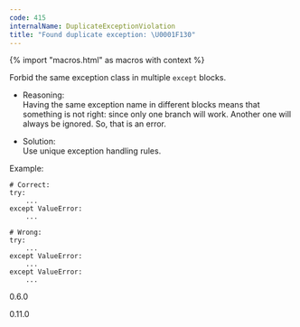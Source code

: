 ```yaml
---
code: 415
internalName: DuplicateExceptionViolation
title: "Found duplicate exception: \U0001F130"
---
```


{% import "macros.html" as macros with context %}

Forbid the same exception class in multiple `except` blocks.

  - Reasoning:  
    Having the same exception name in different blocks means that
    something is not right: since only one branch will work. Another one
    will always be ignored. So, that is an error.

  - Solution:  
    Use unique exception handling rules.

Example:

    # Correct:
    try:
        ...
    except ValueError:
        ...
    
    # Wrong:
    try:
        ...
    except ValueError:
        ...
    except ValueError:
        ...

<div class="versionadded">

0.6.0

</div>

<div class="versionchanged">

0.11.0

</div>
